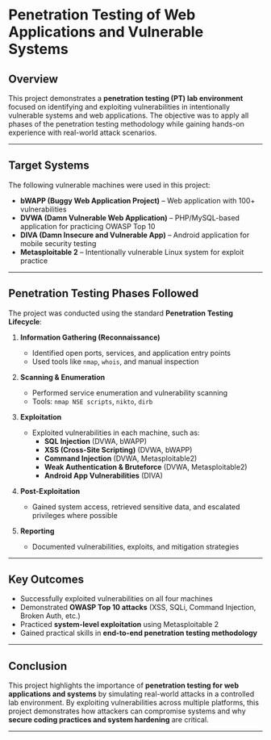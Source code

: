 #  Penetration Testing of Web Applications and Vulnerable Systems  

## Overview  
This project demonstrates a **penetration testing (PT) lab environment** focused on identifying and exploiting vulnerabilities in intentionally vulnerable systems and web applications. The objective was to apply all phases of the penetration testing methodology while gaining hands-on experience with real-world attack scenarios.  

---

##  Target Systems  
The following vulnerable machines were used in this project:  
- **bWAPP (Buggy Web Application Project)** – Web application with 100+ vulnerabilities  
- **DVWA (Damn Vulnerable Web Application)** – PHP/MySQL-based application for practicing OWASP Top 10  
- **DIVA (Damn Insecure and Vulnerable App)** – Android application for mobile security testing  
- **Metasploitable 2** – Intentionally vulnerable Linux system for exploit practice  

---

##  Penetration Testing Phases Followed  
The project was conducted using the standard **Penetration Testing Lifecycle**:  

1. **Information Gathering (Reconnaissance)**  
   - Identified open ports, services, and application entry points  
   - Used tools like `nmap`, `whois`, and manual inspection  

2. **Scanning & Enumeration**  
   - Performed service enumeration and vulnerability scanning  
   - Tools: `nmap NSE scripts`, `nikto`, `dirb`  

3. **Exploitation**  
   - Exploited vulnerabilities in each machine, such as:  
     - **SQL Injection** (DVWA, bWAPP)  
     - **XSS (Cross-Site Scripting)** (DVWA, bWAPP)  
     - **Command Injection** (DVWA, Metasploitable2)  
     - **Weak Authentication & Bruteforce** (DVWA, Metasploitable2)  
     - **Android App Vulnerabilities** (DIVA)  

4. **Post-Exploitation**  
   - Gained system access, retrieved sensitive data, and escalated privileges where possible  

5. **Reporting**  
   - Documented vulnerabilities, exploits, and mitigation strategies  

---

##  Key Outcomes  
- Successfully exploited vulnerabilities on all four machines  
- Demonstrated **OWASP Top 10 attacks** (XSS, SQLi, Command Injection, Broken Auth, etc.)  
- Practiced **system-level exploitation** using Metasploitable 2  
- Gained practical skills in **end-to-end penetration testing methodology**  

---

##  Conclusion  
This project highlights the importance of **penetration testing for web applications and systems** by simulating real-world attacks in a controlled lab environment. By exploiting vulnerabilities across multiple platforms, this project demonstrates how attackers can compromise systems and why **secure coding practices and system hardening** are critical.  

---

